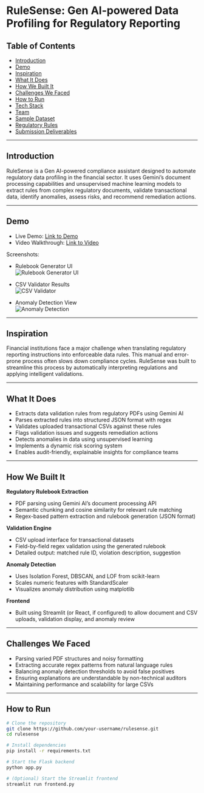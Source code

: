 # RuleSense: Gen AI-powered Data Profiling for Regulatory Reporting

## Table of Contents
- [Introduction](#introduction)
- [Demo](#demo)
- [Inspiration](#inspiration)
- [What It Does](#what-it-does)
- [How We Built It](#how-we-built-it)
- [Challenges We Faced](#challenges-we-faced)
- [How to Run](#how-to-run)
- [Tech Stack](#tech-stack)
- [Team](#team)
- [Sample Dataset](#sample-dataset)
- [Regulatory Rules](#regulatory-rules)
- [Submission Deliverables](#submission-deliverables)

---

## Introduction

RuleSense is a Gen AI-powered compliance assistant designed to automate regulatory data profiling in the financial sector. It uses Gemini’s document processing capabilities and unsupervised machine learning models to extract rules from complex regulatory documents, validate transactional data, identify anomalies, assess risks, and recommend remediation actions.

---

## Demo

- Live Demo: [Link to Demo](#)
- Video Walkthrough: [Link to Video](#)

Screenshots:

- Rulebook Generator UI  
  ![Rulebook Generator UI](assets/rulebook-ui.png)

- CSV Validator Results  
  ![CSV Validator](assets/validation-results.png)

- Anomaly Detection View  
  ![Anomaly Detection](assets/anomaly-detection.png)

---

## Inspiration

Financial institutions face a major challenge when translating regulatory reporting instructions into enforceable data rules. This manual and error-prone process often slows down compliance cycles. RuleSense was built to streamline this process by automatically interpreting regulations and applying intelligent validations.

---

## What It Does

- Extracts data validation rules from regulatory PDFs using Gemini AI
- Parses extracted rules into structured JSON format with regex
- Validates uploaded transactional CSVs against these rules
- Flags validation issues and suggests remediation actions
- Detects anomalies in data using unsupervised learning
- Implements a dynamic risk scoring system
- Enables audit-friendly, explainable insights for compliance teams

---

## How We Built It

**Regulatory Rulebook Extraction**

- PDF parsing using Gemini AI’s document processing API
- Semantic chunking and cosine similarity for relevant rule matching
- Regex-based pattern extraction and rulebook generation (JSON format)

**Validation Engine**

- CSV upload interface for transactional datasets
- Field-by-field regex validation using the generated rulebook
- Detailed output: matched rule ID, violation description, suggestion

**Anomaly Detection**

- Uses Isolation Forest, DBSCAN, and LOF from scikit-learn
- Scales numeric features with StandardScaler
- Visualizes anomaly distribution using matplotlib

**Frontend**

- Built using Streamlit (or React, if configured) to allow document and CSV uploads, validation display, and anomaly review

---

## Challenges We Faced

- Parsing varied PDF structures and noisy formatting
- Extracting accurate regex patterns from natural language rules
- Balancing anomaly detection thresholds to avoid false positives
- Ensuring explanations are understandable by non-technical auditors
- Maintaining performance and scalability for large CSVs

---

## How to Run

```bash
# Clone the repository
git clone https://github.com/your-username/rulesense.git
cd rulesense

# Install dependencies
pip install -r requirements.txt

# Start the Flask backend
python app.py

# (Optional) Start the Streamlit frontend
streamlit run frontend.py
